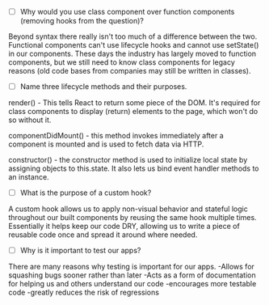 - [ ] Why would you use class component over function components (removing hooks from the question)?

Beyond syntax there really isn't too much of a difference between the two. Functional components can't use lifecycle hooks and cannot use setState() in our components. These days the industry has largely moved to function components, but we still need to know class components for legacy reasons (old code bases from companies may still be written in classes). 

- [ ] Name three lifecycle methods and their purposes.

render() - This tells React to return some piece of the DOM. It's required for class components to display (return) elements to the page, which won't do so without it.

componentDidMount() - this method invokes immediately after a component is mounted and is used to fetch data via HTTP.

constructor() - the constructor method is used to initialize local state by assigning objects to this.state. It also lets us bind event handler methods to an instance.

- [ ] What is the purpose of a custom hook?

A custom hook allows us to apply non-visual behavior and stateful logic throughout our built components by reusing the same hook multiple times. Essentially it helps keep our code DRY, allowing us to write a piece of reusable code once and spread it around where needed.

- [ ] Why is it important to test our apps?

There are many reasons why testing is important for our apps.
-Allows for squashing bugs sooner rather than later
-Acts as a form of documentation for helping us and others understand our code
-encourages more testable code
-greatly reduces the risk of regressions
